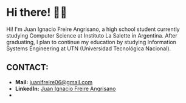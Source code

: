 # Hi there! 👋🏻

Hi! I'm Juan Ignacio Freire Angrisano, a high school student currently studying Computer Science at Instituto La Salette in Argentina. After graduating, I plan to continue my education by studying Information Systems Engineering at UTN (Universidad Tecnológica Nacional).

## CONTACT:

- **Mail:** [juanifreire06@gmail.com](mailto:juanifreire06@gmail.com)
- **LinkedIn:** [Juan Ignacio Freire Angrisano](https://www.linkedin.com/in/juani-freire-32522b302/)
- 
